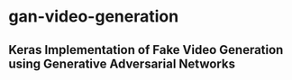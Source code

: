 # gan-video-generation
## Keras Implementation of Fake Video Generation using Generative Adversarial Networks
